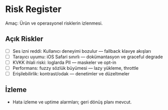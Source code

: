 # Risk Register

Amaç: Ürün ve operasyonel risklerin izlenmesi.

## Açık Riskler

- [ ] Ses izni reddi: Kullanıcı deneyimi bozulur — fallback klavye akışları
- [ ] Tarayıcı uyumu: iOS Safari sınırlı — dokümantasyon ve graceful degrade
- [ ] KVKK ihlali riski: loglarda PII — maskeler ve opt-in
- [ ] Performans: fuzzy sözlük büyümesi — lazy yükleme, throttle
- [ ] Erişilebilirlik: kontrast/odak — denetimler ve düzeltmeler

## İzleme

- Hata izleme ve uptime alarmları; geri dönüş planı mevcut.
